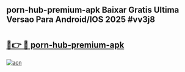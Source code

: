 ## porn-hub-premium-apk Baixar Gratis Ultima Versao Para Android/IOS 2025 #vv3j8

# <h2><a href="https://ainizakaria.my?title=porn-hub-premium-apk&ref=20M">🔗👉 🔴 porn-hub-premium-apk</a></h2>

[![acn](https://github.com/user-attachments/assets/0f9c940e-d8b0-45ae-aac7-cd30a18b3e1c)](https://ainizakaria.my?title=porn-hub-premium-apk&ref=20M)

